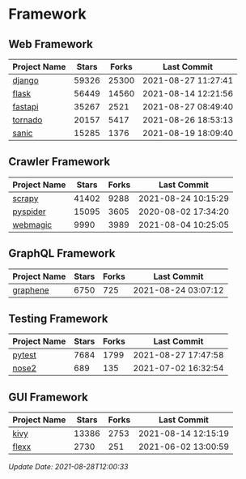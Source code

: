 # Framework

## Web Framework
| Project Name | Stars | Forks | Last Commit |
| ------------ | ----- | ----- | ----------- |
| [django](https://github.com/django/django) | 59326 | 25300 | 2021-08-27 11:27:41 |
| [flask](https://github.com/pallets/flask) | 56449 | 14560 | 2021-08-14 12:21:56 |
| [fastapi](https://github.com/tiangolo/fastapi) | 35267 | 2521 | 2021-08-27 08:49:40 |
| [tornado](https://github.com/tornadoweb/tornado) | 20157 | 5417 | 2021-08-26 18:53:13 |
| [sanic](https://github.com/sanic-org/sanic) | 15285 | 1376 | 2021-08-19 18:09:40 |

## Crawler Framework
| Project Name | Stars | Forks | Last Commit |
| ------------ | ----- | ----- | ----------- |
| [scrapy](https://github.com/scrapy/scrapy) | 41402 | 9288 | 2021-08-24 10:15:29 |
| [pyspider](https://github.com/binux/pyspider) | 15095 | 3605 | 2020-08-02 17:34:20 |
| [webmagic](https://github.com/code4craft/webmagic) | 9990 | 3989 | 2021-08-04 10:25:05 |

## GraphQL Framework
| Project Name | Stars | Forks | Last Commit |
| ------------ | ----- | ----- | ----------- |
| [graphene](https://github.com/graphql-python/graphene) | 6750 | 725 | 2021-08-24 03:07:12 |

## Testing Framework
| Project Name | Stars | Forks | Last Commit |
| ------------ | ----- | ----- | ----------- |
| [pytest](https://github.com/pytest-dev/pytest) | 7684 | 1799 | 2021-08-27 17:47:58 |
| [nose2](https://github.com/nose-devs/nose2) | 689 | 135 | 2021-07-02 16:32:54 |

## GUI Framework
| Project Name | Stars | Forks | Last Commit |
| ------------ | ----- | ----- | ----------- |
| [kivy](https://github.com/kivy/kivy) | 13386 | 2753 | 2021-08-14 12:15:19 |
| [flexx](https://github.com/flexxui/flexx) | 2730 | 251 | 2021-06-02 13:00:59 |

*Update Date: 2021-08-28T12:00:33*